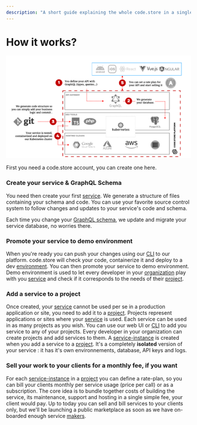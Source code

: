 ```yaml
---
description: "A short guide explaining the whole code.store in a single page. Don't say thanks \U0001F44A"
---
```


# How it works?

![Not ideal, but clear way to understand code.store](.gitbook/assets/image%20%283%29.png)

First you need a code.store account, you can create one here.

### Create your service & GraphQL Schema

You need then create your first [service](getting-started/core-concepts.md#service). We generate a structure of files containing your schema and code. You can use your favorite source control system to follow changes and updates to your service's code and schema.

Each time you change your [GraphQL schema](getting-started/graphql-schemas.md#what-is-graphql), we update and migrate your service database, no worries there.

### Promote your service to demo environment

When you're ready you can push your changes using our [CLI](cli/commands.md) to our platform. code.store will check your code, containerize it and deploy to a dev [environment](getting-started/core-concepts.md#environment).  You can then promote your service to demo environment. Demo environment is used to let every developer in your [organization](getting-started/core-concepts.md#organization) play with you [service](getting-started/core-concepts.md#service) and check if it corresponds to the needs of their [project](getting-started/core-concepts.md#project).

### Add a service to a project

Once created, your [service](getting-started/core-concepts.md#service) cannot be used per se in a production application or site, you need to add it to a [project](getting-started/core-concepts.md#project). Projects represent applications or sites where your [service](getting-started/core-concepts.md#service) is used. Each service can be used in as many projects as you wish. You can use our web UI or [CLI](cli/commands.md) to add you service to any of your projects. Every developer in your organization can create projects and add services to them. A [service-instance](getting-started/core-concepts.md#service-instance) is created when you add a service to a [project](getting-started/core-concepts.md#project). It's a completely **isolated** version of your service : it has it's own environnements, database, API keys and logs.

### Sell your work to your clients for a monthly fee, if you want

For each [service-instance](getting-started/core-concepts.md#service-instance) in a [project](getting-started/core-concepts.md#project) you can define a rate-plan, so you can bill your clients monthly per service usage \(price per call\) or as a subscription. The core idea is to bundle together costs of building the service, its maintenance, support and hosting in a single simple fee, your client would pay. Up to today you can sell and bill services to your clients only, but we'll be launching a public marketplace as soon as we have on-boarded enough service [makers](getting-started/core-concepts.md#maker).

 







